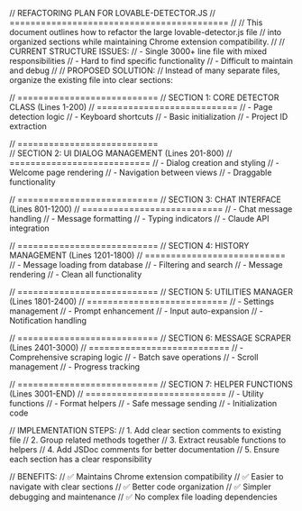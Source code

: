 // REFACTORING PLAN FOR LOVABLE-DETECTOR.JS
// ==========================================
// 
// This document outlines how to refactor the large lovable-detector.js file
// into organized sections while maintaining Chrome extension compatibility.
//
// CURRENT STRUCTURE ISSUES:
// - Single 3000+ line file with mixed responsibilities
// - Hard to find specific functionality
// - Difficult to maintain and debug
//
// PROPOSED SOLUTION:
// Instead of many separate files, organize the existing file into clear sections:

// ===========================
// SECTION 1: CORE DETECTOR CLASS (Lines 1-200)
// ===========================
// - Page detection logic
// - Keyboard shortcuts
// - Basic initialization
// - Project ID extraction

// ===========================  
// SECTION 2: UI DIALOG MANAGEMENT (Lines 201-800)
// ===========================
// - Dialog creation and styling
// - Welcome page rendering
// - Navigation between views
// - Draggable functionality

// ===========================
// SECTION 3: CHAT INTERFACE (Lines 801-1200)
// ===========================
// - Chat message handling
// - Message formatting
// - Typing indicators
// - Claude API integration

// ===========================
// SECTION 4: HISTORY MANAGEMENT (Lines 1201-1800)
// ===========================
// - Message loading from database
// - Filtering and search
// - Message rendering
// - Clean all functionality

// ===========================
// SECTION 5: UTILITIES MANAGER (Lines 1801-2400)
// ===========================
// - Settings management
// - Prompt enhancement
// - Input auto-expansion
// - Notification handling

// ===========================
// SECTION 6: MESSAGE SCRAPER (Lines 2401-3000)
// ===========================
// - Comprehensive scraping logic
// - Batch save operations
// - Scroll management
// - Progress tracking

// ===========================
// SECTION 7: HELPER FUNCTIONS (Lines 3001-END)
// ===========================
// - Utility functions
// - Format helpers
// - Safe message sending
// - Initialization code

// IMPLEMENTATION STEPS:
// 1. Add clear section comments to existing file
// 2. Group related methods together
// 3. Extract reusable functions to helpers
// 4. Add JSDoc comments for better documentation
// 5. Ensure each section has a clear responsibility

// BENEFITS:
// ✅ Maintains Chrome extension compatibility
// ✅ Easier to navigate with clear sections
// ✅ Better code organization
// ✅ Simpler debugging and maintenance
// ✅ No complex file loading dependencies